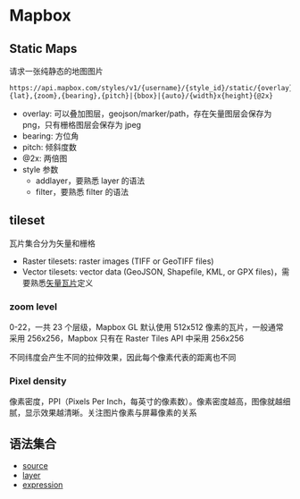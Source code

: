 # Mapbox

## Static Maps
请求一张纯静态的地图图片

```
https://api.mapbox.com/styles/v1/{username}/{style_id}/static/{overlay}/{lon},{lat},{zoom},{bearing},{pitch}|{bbox}|{auto}/{width}x{height}{@2x}
```

* overlay: 可以叠加图层，geojson/marker/path，存在矢量图层会保存为 png，只有栅格图层会保存为 jpeg
* bearing: 方位角
* pitch: 倾斜度数
* @2x: 两倍图
* style 参数
  - addlayer，要熟悉 layer 的语法
  - filter，要熟悉 filter 的语法

## tileset

瓦片集合分为矢量和栅格

* Raster tilesets: raster images (TIFF or GeoTIFF files) 
* Vector tilesets: vector data (GeoJSON, Shapefile, KML, or GPX files)，需要熟悉[矢量瓦片](https://github.com/mapbox/vector-tile-spec?tab=readme-ov-file)定义

### zoom level

0-22，一共 23 个层级，Mapbox GL 默认使用 512x512 像素的瓦片，一般通常采用 256x256，Mapbox 只有在 Raster Tiles API 中采用 256x256

不同纬度会产生不同的拉伸效果，因此每个像素代表的距离也不同

### Pixel density

像素密度，PPI（Pixels Per Inch，每英寸的像素数）。像素密度越高，图像就越细腻，显示效果越清晰。关注图片像素与屏幕像素的关系


## 语法集合

* [source](https://docs.mapbox.com/style-spec/reference/sources/)
* [layer](https://docs.mapbox.com/style-spec/reference/layers/)
* [expression](https://docs.mapbox.com/style-spec/reference/expressions/)

